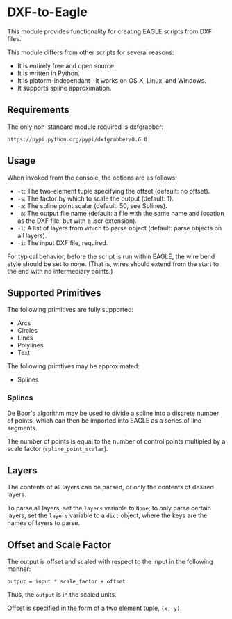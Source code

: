 DXF-to-Eagle
============

This module provides functionality for creating EAGLE scripts from DXF files.

This module differs from other scripts for several reasons:

* It is entirely free and open source. 
* It is written in Python.
* It is platorm-independant--it works on OS X, Linux, and Windows. 
* It supports spline approximation.



Requirements
------------

The only non-standard module required is dxfgrabber:

    https://pypi.python.org/pypi/dxfgrabber/0.6.0

Usage
-----

When invoked from the console, the options are as follows:

* ``-t``: The two-element tuple specifying the offset (default: no offset).
* ``-s``: The factor by which to scale the output (default: 1). 
* ``-a``: The spline point scalar (default: 50, see Splines).
* ``-o``: The output file name (default: a file with the same name and location as the DXF file, but with a .scr extension).
* ``-l``: A list of layers from which to parse object (default: parse objects on all layers). 
* ``-i``: The input DXF file, required.

For typical behavior, before the script is run within EAGLE, the wire bend style should
be set to none. (That is, wires should extend from the start to the end with no intermediary points.)

Supported Primitives
--------------------

The following primitives are fully supported:

* Arcs
* Circles
* Lines
* Polylines
* Text

The following primtives may be approximated:

* Splines

### Splines

De Boor's algorithm may be used to divide a spline into a discrete number of points, which can then
be imported into EAGLE as a series of line segments.

The number of points is equal to the number of control points multipled by a scale factor 
(``spline_point_scalar``).

Layers
------

The contents of all layers can be parsed, or only the contents of desired layers.

To parse all layers, set the ``layers`` variable to ``None``; to only parse certain layers,
set the ``layers`` variable to a ``dict`` object, where the keys are the names of layers to parse.

Offset and Scale Factor
-----------------------

The output is offset and scaled with respect to the input in the following manner:

    output = input * scale_factor + offset
    
Thus, the ``output`` is in the scaled units.

Offset is specified in the form of a two element tuple, ``(x, y)``.
